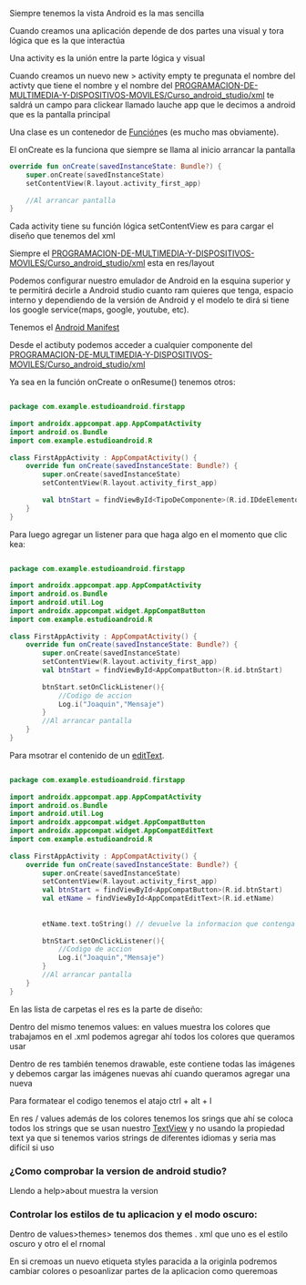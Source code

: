 Siempre tenemos la vista Android es la mas sencilla

Cuando creamos una aplicación depende de dos partes una visual y tora lógica que es la que interactúa

Una activity es la unión entre la parte lógica y visual

Cuando creamos un nuevo new > activity empty te pregunata el nombre del activty que tiene el nombre y el nombre del [PROGRAMACION-DE-MULTIMEDIA-Y-DISPOSITIVOS-MOVILES/Curso_android_studio/xml](xml.md) te saldrá un campo para clickear llamado lauche app que le decimos a android que es la pantalla principal

Una clase es un contenedor de [Función](Funci%C3%B3n.md)es (es mucho mas obviamente).

El onCreate es la funciona que siempre se llama al inicio arrancar la pantalla

````kotlin
override fun onCreate(savedInstanceState: Bundle?) {  
    super.onCreate(savedInstanceState)  
    setContentView(R.layout.activity_first_app)  
  
    //Al arrancar pantalla  
}
````

Cada activity tiene su función lógica  setContentView es para cargar el diseño que tenemos del xml

Siempre el [PROGRAMACION-DE-MULTIMEDIA-Y-DISPOSITIVOS-MOVILES/Curso_android_studio/xml](xml.md) esta en res/layout

Podemos configurar nuestro emulador de Android en la esquina superior y te permitirá decirle a Android studio cuanto ram quieres que tenga, espacio interno y dependiendo de la versión de Android y el modelo te dirá si tiene los google service(maps, google, youtube, etc).

Tenemos el [Android Manifest](Android%20Manifest.md)

Desde el actibuty podemos acceder a cualquier componente del [PROGRAMACION-DE-MULTIMEDIA-Y-DISPOSITIVOS-MOVILES/Curso_android_studio/xml](xml.md)

Ya sea en la función onCreate o onResume() tenemos otros:

````kotlin

package com.example.estudioandroid.firstapp  
  
import androidx.appcompat.app.AppCompatActivity  
import android.os.Bundle  
import com.example.estudioandroid.R  
  
class FirstAppActivity : AppCompatActivity() {  
    override fun onCreate(savedInstanceState: Bundle?) {  
        super.onCreate(savedInstanceState)  
        setContentView(R.layout.activity_first_app)  
  
        val btnStart = findViewById<TipoDeComponente>(R.id.IDdeElemento) //Tipo de componente puede ser TextView, Buton ,etc.
    }  
}

````

Para luego agregar un listener para que haga algo en el momento que clic kea:

````kotlin

package com.example.estudioandroid.firstapp  
  
import androidx.appcompat.app.AppCompatActivity  
import android.os.Bundle  
import android.util.Log  
import androidx.appcompat.widget.AppCompatButton  
import com.example.estudioandroid.R  
  
class FirstAppActivity : AppCompatActivity() {  
    override fun onCreate(savedInstanceState: Bundle?) {  
        super.onCreate(savedInstanceState)  
        setContentView(R.layout.activity_first_app)  
        val btnStart = findViewById<AppCompatButton>(R.id.btnStart)  
  
        btnStart.setOnClickListener(){  
            //Codigo de accion  
            Log.i("Joaquin","Mensaje")  
        }  
        //Al arrancar pantalla  
    }  
}

````

Para msotrar el contenido de un [editText](editText.md).

````kotlin

package com.example.estudioandroid.firstapp  
  
import androidx.appcompat.app.AppCompatActivity  
import android.os.Bundle  
import android.util.Log  
import androidx.appcompat.widget.AppCompatButton  
import androidx.appcompat.widget.AppCompatEditText  
import com.example.estudioandroid.R  
  
class FirstAppActivity : AppCompatActivity() {  
    override fun onCreate(savedInstanceState: Bundle?) {  
        super.onCreate(savedInstanceState)  
        setContentView(R.layout.activity_first_app)  
        val btnStart = findViewById<AppCompatButton>(R.id.btnStart)  
        val etName = findViewById<AppCompatEditText>(R.id.etName)  
  
  
        etName.text.toString() // devuelve la informacion que contenga en este texto  
  
        btnStart.setOnClickListener(){  
            //Codigo de accion  
            Log.i("Joaquin","Mensaje")  
        }  
        //Al arrancar pantalla  
    }  
}
````

En las lista de carpetas el res es la parte de diseño:

Dentro del mismo tenemos values: en values muestra los colores que trabajamos en el .xml podemos agregar ahí todos los colores que queramos usar

Dentro de res también tenemos drawable, este contiene todas las imágenes y debemos cargar las imágenes nuevas ahí cuando queramos agregar una nueva

Para formatear el codigo tenemos el atajo ctrl + alt + l

En res / values además de los colores tenemos los srings que ahí se coloca todos los strings que se usan nuestro [TextView](TextView.md)
y no usando la propiedad text ya que si tenemos varios strings de diferentes idiomas y seria mas difícil si uso

### ¿Como comprobar la version de android studio?

Llendo a help>about muestra la version

### Controlar los estilos de tu aplicacion y el modo oscuro:

Dentro de values>themes> tenemos dos themes  . xml que uno es el estilo oscuro y otro el el rnomal

En si cremoas un nuevo etiqueta styles  paracida a la originla podremos cambiar colores o pesoanlizar partes de la aplicacion como queremoas
